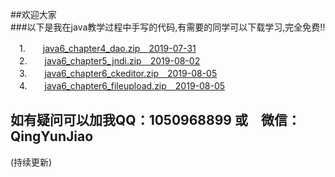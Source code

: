 ##欢迎大家  
###以下是我在java教学过程中手写的代码,有需要的同学可以下载学习,完全免费!!  


　1.　　[java6_chapter4_dao.zip　2019-07-31](http://www.gyun.org/java6_chapter4_dao.zip "javaweb　手写dao层")  
　2.　　[java6_chapter5_jndi.zip　2019-08-02](http://www.gyun.org/java6_chapter5_jndi.zip "javaweb　手写JNDI")  
　3.　　[java6_chapter6_ckeditor.zip　2019-08-05](http://www.gyun.org/java6_chapter6_ckeditor.zip "javaweb　怎么使用ckeditor组件")  
　4.　　[java6_chapter6_fileupload.zip　2019-08-05](http://www.gyun.org/java6_chapter6_fileupload.zip "javaweb　手写文件上传")  
## 如有疑问可以加我QQ：1050968899 或　微信：QingYunJiao ##  
   (持续更新)